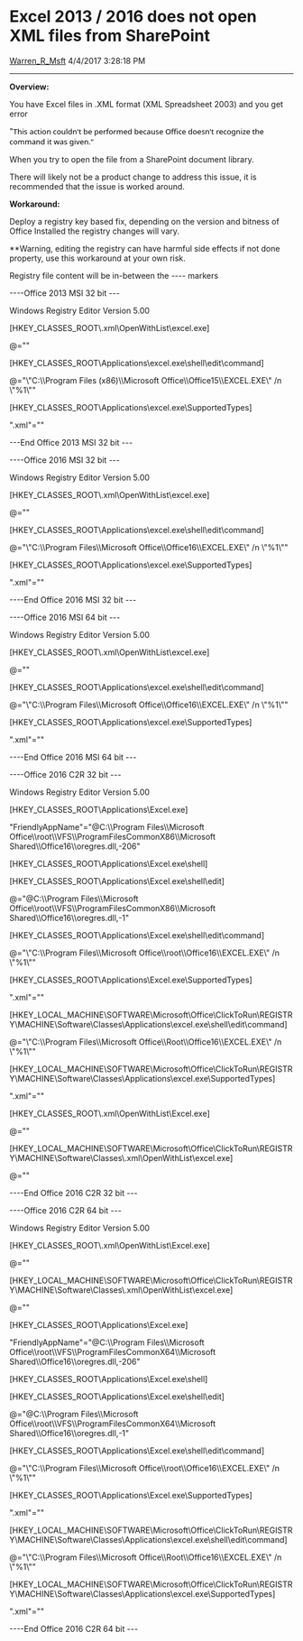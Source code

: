 <div id="page">

# Excel 2013 / 2016 does not open XML files from SharePoint

[Warren\_R\_Msft](https://social.msdn.microsoft.com/profile/Warren_R_Msft)
4/4/2017 3:28:18 PM

-----

<div id="content">

**Overview:**

You have Excel files in .XML format (XML Spreadsheet 2003) and you get
error

"<span style="margin: 0px;font-family: &#39;Segoe UI&#39;,sans-serif;font-size: 10pt"><span style="color: #000000">This
action couldn't be performed because Office doesn't recognize the
command it was given."</span></span>

When you try to open the file from a SharePoint document library.

There will likely not be a product change to address this issue, it is
recommended that the issue is worked around.

**Workaround:**

Deploy a registry key based fix, depending on the version and bitness of
Office Installed the registry changes will vary.

\*\*Warning, editing the registry can have harmful side effects if not
done property, use this workaround at your own risk.

Registry file content will be in-between the ---- markers

\----Office 2013 MSI 32 bit ---

<div>

Windows Registry Editor Version 5.00

</div>

<div>

\[HKEY\_CLASSES\_ROOT\\.xml\\OpenWithList\\excel.exe\]

@=""

</div>

<div>

\[HKEY\_CLASSES\_ROOT\\Applications\\excel.exe\\shell\\edit\\command\]

@="\\"C:\\\\Program Files (x86)\\\\Microsoft
Office\\\\Office15\\\\EXCEL.EXE\\" /n \\"%1\\""

</div>

<div>

\[HKEY\_CLASSES\_ROOT\\Applications\\excel.exe\\SupportedTypes\]

".xml"=""

</div>

\---End Office 2013 MSI 32 bit ---

<div>

\----Office 2016 MSI 32 bit ---

</div>

<div>

Windows Registry Editor Version 5.00

</div>

<div>

\[HKEY\_CLASSES\_ROOT\\.xml\\OpenWithList\\excel.exe\]

@=""

</div>

<div>

\[HKEY\_CLASSES\_ROOT\\Applications\\excel.exe\\shell\\edit\\command\]

@="\\"C:\\\\Program Files\\\\Microsoft
Office\\\\Office16\\\\EXCEL.EXE\\" /n \\"%1\\""

</div>

<div>

\[HKEY\_CLASSES\_ROOT\\Applications\\excel.exe\\SupportedTypes\]

".xml"=""

</div>

\----End Office 2016 MSI 32 bit ---

\----Office 2016 MSI 64 bit ---

<div>

Windows Registry Editor Version 5.00

</div>

<div>

\[HKEY\_CLASSES\_ROOT\\.xml\\OpenWithList\\excel.exe\]

@=""

</div>

<div>

\[HKEY\_CLASSES\_ROOT\\Applications\\excel.exe\\shell\\edit\\command\]

@="\\"C:\\\\Program Files\\\\Microsoft
Office\\\\Office16\\\\EXCEL.EXE\\" /n \\"%1\\""

</div>

<div>

\[HKEY\_CLASSES\_ROOT\\Applications\\excel.exe\\SupportedTypes\]

".xml"=""

</div>

\----End Office 2016 MSI 64 bit ---

<div>

\----Office 2016 C2R 32 bit ---

</div>

<div>

Windows Registry Editor Version 5.00

</div>

<div>

\[HKEY\_CLASSES\_ROOT\\Applications\\Excel.exe\]

"FriendlyAppName"="@C:\\\\Program Files\\\\Microsoft
Office\\\\root\\\\VFS\\\\ProgramFilesCommonX86\\\\Microsoft
Shared\\\\Office16\\\\oregres.dll,-206"

</div>

<div>

\[HKEY\_CLASSES\_ROOT\\Applications\\Excel.exe\\shell\]

</div>

<div>

\[HKEY\_CLASSES\_ROOT\\Applications\\Excel.exe\\shell\\edit\]

@="@C:\\\\Program Files\\\\Microsoft
Office\\\\root\\\\VFS\\\\ProgramFilesCommonX86\\\\Microsoft
Shared\\\\Office16\\\\oregres.dll,-1"

</div>

<div>

\[HKEY\_CLASSES\_ROOT\\Applications\\Excel.exe\\shell\\edit\\command\]

@="\\"C:\\\\Program Files\\\\Microsoft
Office\\\\root\\\\Office16\\\\EXCEL.EXE\\" /n
\\"%1\\""

</div>

<div>

\[HKEY\_CLASSES\_ROOT\\Applications\\Excel.exe\\SupportedTypes\]

".xml"=""

</div>

<div>

\[HKEY\_LOCAL\_MACHINE\\SOFTWARE\\Microsoft\\Office\\ClickToRun\\REGISTRY\\MACHINE\\Software\\Classes\\Applications\\excel.exe\\shell\\edit\\command\]

@="\\"C:\\\\Program Files\\\\Microsoft
Office\\\\Root\\\\Office16\\\\EXCEL.EXE\\" /n
\\"%1\\""

</div>

<div>

\[HKEY\_LOCAL\_MACHINE\\SOFTWARE\\Microsoft\\Office\\ClickToRun\\REGISTRY\\MACHINE\\Software\\Classes\\Applications\\excel.exe\\SupportedTypes\]

".xml"=""

</div>

<div>

\[HKEY\_CLASSES\_ROOT\\.xml\\OpenWithList\\Excel.exe\]

@=""

</div>

<div>

\[HKEY\_LOCAL\_MACHINE\\SOFTWARE\\Microsoft\\Office\\ClickToRun\\REGISTRY\\MACHINE\\Software\\Classes\\.xml\\OpenWithList\\excel.exe\]

@=""

</div>

<div>

\----End Office 2016 C2R 32 bit ---

</div>

<div>

</div>

<div>

<div>

\----Office 2016 C2R 64 bit ---

</div>

<div>

Windows Registry Editor Version
5.00

</div>

<div>

\[HKEY\_CLASSES\_ROOT\\.xml\\OpenWithList\\Excel.exe\]

@=""

</div>

<div>

\[HKEY\_LOCAL\_MACHINE\\SOFTWARE\\Microsoft\\Office\\ClickToRun\\REGISTRY\\MACHINE\\Software\\Classes\\.xml\\OpenWithList\\excel.exe\]

@=""

</div>

<div>

\[HKEY\_CLASSES\_ROOT\\Applications\\Excel.exe\]

"FriendlyAppName"="@C:\\\\Program Files\\\\Microsoft
Office\\\\root\\\\VFS\\\\ProgramFilesCommonX64\\\\Microsoft
Shared\\\\Office16\\\\oregres.dll,-206"

</div>

<div>

\[HKEY\_CLASSES\_ROOT\\Applications\\Excel.exe\\shell\]

</div>

<div>

\[HKEY\_CLASSES\_ROOT\\Applications\\Excel.exe\\shell\\edit\]

@="@C:\\\\Program Files\\\\Microsoft
Office\\\\root\\\\VFS\\\\ProgramFilesCommonX64\\\\Microsoft
Shared\\\\Office16\\\\oregres.dll,-1"

</div>

<div>

\[HKEY\_CLASSES\_ROOT\\Applications\\Excel.exe\\shell\\edit\\command\]

@="\\"C:\\\\Program Files\\\\Microsoft
Office\\\\root\\\\Office16\\\\EXCEL.EXE\\" /n
\\"%1\\""

</div>

<div>

\[HKEY\_CLASSES\_ROOT\\Applications\\Excel.exe\\SupportedTypes\]

".xml"=""

</div>

<div>

\[HKEY\_LOCAL\_MACHINE\\SOFTWARE\\Microsoft\\Office\\ClickToRun\\REGISTRY\\MACHINE\\Software\\Classes\\Applications\\excel.exe\\shell\\edit\\command\]

@="\\"C:\\\\Program Files\\\\Microsoft
Office\\\\Root\\\\Office16\\\\EXCEL.EXE\\" /n
\\"%1\\""

</div>

<div>

\[HKEY\_LOCAL\_MACHINE\\SOFTWARE\\Microsoft\\Office\\ClickToRun\\REGISTRY\\MACHINE\\Software\\Classes\\Applications\\excel.exe\\SupportedTypes\]

".xml"=""

</div>

<div>

<div>

\----End Office 2016 C2R 64 bit ---

</div>

</div>

</div>

</div>

</div>
